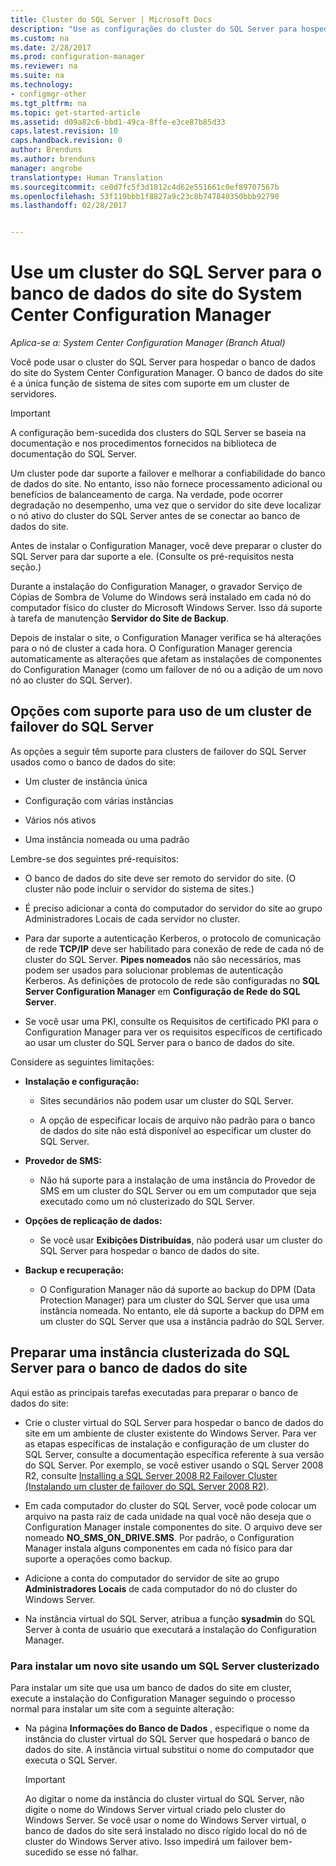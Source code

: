 ```yaml
---
title: Cluster do SQL Server | Microsoft Docs
description: "Use as configurações do cluster do SQL Server para hospedar o banco de dados do site do System Center Configuration Manager. Inclui informações sobre opções com suporte."
ms.custom: na
ms.date: 2/28/2017
ms.prod: configuration-manager
ms.reviewer: na
ms.suite: na
ms.technology:
- configmgr-other
ms.tgt_pltfrm: na
ms.topic: get-started-article
ms.assetid: d09a82c6-bbd1-49ca-8ffe-e3ce87b85d33
caps.latest.revision: 10
caps.handback.revision: 0
author: Brenduns
ms.author: brenduns
manager: angrobe
translationtype: Human Translation
ms.sourcegitcommit: ce0d7fc5f3d1812c4d62e551661c0ef89707567b
ms.openlocfilehash: 53f119bbb1f8827a9c23c8b747840350bbb92790
ms.lasthandoff: 02/28/2017


---
```

# <a name="use-a-sql-server-cluster-for-the-system-center-configuration-manager-site-database"></a>Use um cluster do SQL Server para o banco de dados do site do System Center Configuration Manager

*Aplica-se a: System Center Configuration Manager (Branch Atual)*


 Você pode usar o cluster do SQL Server para hospedar o banco de dados do site do System Center Configuration Manager. O banco de dados do site é a única função de sistema de sites com suporte em um cluster de servidores.  

> [!IMPORTANT]  
>  A configuração bem-sucedida dos clusters do SQL Server se baseia na documentação e nos procedimentos fornecidos na biblioteca de documentação do SQL Server.  

 Um cluster pode dar suporte a failover e melhorar a confiabilidade do banco de dados do site. No entanto, isso não fornece processamento adicional ou benefícios de balanceamento de carga. Na verdade, pode ocorrer degradação no desempenho, uma vez que o servidor do site deve localizar o nó ativo do cluster do SQL Server antes de se conectar ao banco de dados do site.  

 Antes de instalar o Configuration Manager, você deve preparar o cluster do SQL Server para dar suporte a ele. (Consulte os pré-requisitos nesta seção.)  

 Durante a instalação do Configuration Manager, o gravador Serviço de Cópias de Sombra de Volume do Windows será instalado em cada nó do computador físico do cluster do Microsoft Windows Server. Isso dá suporte à tarefa de manutenção **Servidor do Site de Backup**.  

 Depois de instalar o site, o Configuration Manager verifica se há alterações para o nó de cluster a cada hora. O Configuration Manager gerencia automaticamente as alterações que afetam as instalações de componentes do Configuration Manager (como um failover de nó ou a adição de um novo nó ao cluster do SQL Server).  

## <a name="supported-options-for-using-a-sql-server-failover-cluster"></a>Opções com suporte para uso de um cluster de failover do SQL Server

As opções a seguir têm suporte para clusters de failover do SQL Server usados como o banco de dados do site:

-   Um cluster de instância única  

-   Configuração com várias instâncias  

-   Vários nós ativos  

-   Uma instância nomeada ou uma padrão  

Lembre-se dos seguintes pré-requisitos:  

-   O banco de dados do site deve ser remoto do servidor do site. (O cluster não pode incluir o servidor do sistema de sites.)  

-   É preciso adicionar a conta do computador do servidor do site ao grupo Administradores Locais de cada servidor no cluster.  

-   Para dar suporte a autenticação Kerberos, o protocolo de comunicação de rede **TCP/IP** deve ser habilitado para conexão de rede de cada nó de cluster do SQL Server. **Pipes nomeados** não são necessários, mas podem ser usados para solucionar problemas de autenticação Kerberos. As definições de protocolo de rede são configuradas no **SQL Server Configuration Manager** em **Configuração de Rede do SQL Server**.  

-   Se você usar uma PKI, consulte os Requisitos de certificado PKI para o Configuration Manager para ver os requisitos específicos de certificado ao usar um cluster do SQL Server para o banco de dados do site.  

Considere as seguintes limitações:  

-   **Instalação e configuração:**  

    -   Sites secundários não podem usar um cluster do SQL Server.  

    -   A opção de especificar locais de arquivo não padrão para o banco de dados do site não está disponível ao especificar um cluster do SQL Server.  

-   **Provedor de SMS:**  

    -   Não há suporte para a instalação de uma instância do Provedor de SMS em um cluster do SQL Server ou em um computador que seja executado como um nó clusterizado do SQL Server.  

-   **Opções de replicação de dados:**  

    -   Se você usar **Exibições Distribuídas**, não poderá usar um cluster do SQL Server para hospedar o banco de dados do site.  

-   **Backup e recuperação:**  

    -   O Configuration Manager não dá suporte ao backup do DPM (Data Protection Manager) para um cluster do SQL Server que usa uma instância nomeada. No entanto, ele dá suporte a backup do DPM em um cluster do SQL Server que usa a instância padrão do SQL Server.  

## <a name="prepare-a-clustered-sql-server-instance-for-the-site-database"></a>Preparar uma instância clusterizada do SQL Server para o banco de dados do site  

Aqui estão as principais tarefas executadas para preparar o banco de dados do site:

-   Crie o cluster virtual do SQL Server para hospedar o banco de dados do site em um ambiente de cluster existente do Windows Server. Para ver as etapas específicas de instalação e configuração de um cluster do SQL Server, consulte a documentação específica referente à sua versão do SQL Server. Por exemplo, se você estiver usando o SQL Server 2008 R2, consulte [Installing a SQL Server 2008 R2 Failover Cluster (Instalando um cluster de failover do SQL Server 2008 R2)](http://go.microsoft.com/fwlink/p/?LinkId=240231).  

-   Em cada computador do cluster do SQL Server, você pode colocar um arquivo na pasta raiz de cada unidade na qual você não deseja que o Configuration Manager instale componentes do site. O arquivo deve ser nomeado **NO_SMS_ON_DRIVE.SMS**. Por padrão, o Configuration Manager instala alguns componentes em cada nó físico para dar suporte a operações como backup.  

-   Adicione a conta do computador do servidor de site ao grupo **Administradores Locais** de cada computador do nó do cluster do Windows Server.  

-   Na instância virtual do SQL Server, atribua a função **sysadmin** do SQL Server à conta de usuário que executará a instalação do Configuration Manager.  

### <a name="to-install-a-new-site-using-a-clustered-sql-server"></a>Para instalar um novo site usando um SQL Server clusterizado  
 Para instalar um site que usa um banco de dados do site em cluster, execute a instalação do Configuration Manager seguindo o processo normal para instalar um site com a seguinte alteração:  

-   Na página **Informações do Banco de Dados** , especifique o nome da instância do cluster virtual do SQL Server que hospedará o banco de dados do site. A instância virtual substitui o nome do computador que executa o SQL Server.  

    > [!IMPORTANT]  
    >  Ao digitar o nome da instância do cluster virtual do SQL Server, não digite o nome do Windows Server virtual criado pelo cluster do Windows Server. Se você usar o nome do Windows Server virtual, o banco de dados do site será instalado no disco rígido local do nó de cluster do Windows Server ativo. Isso impedirá um failover bem-sucedido se esse nó falhar.  

